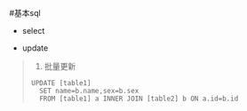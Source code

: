#基本sql

* select

* update
>1. 批量更新
>```
>UPDATE [table1]
>   SET name=b.name,sex=b.sex
>   FROM [table1] a INNER JOIN [table2] b ON a.id=b.id
>```

